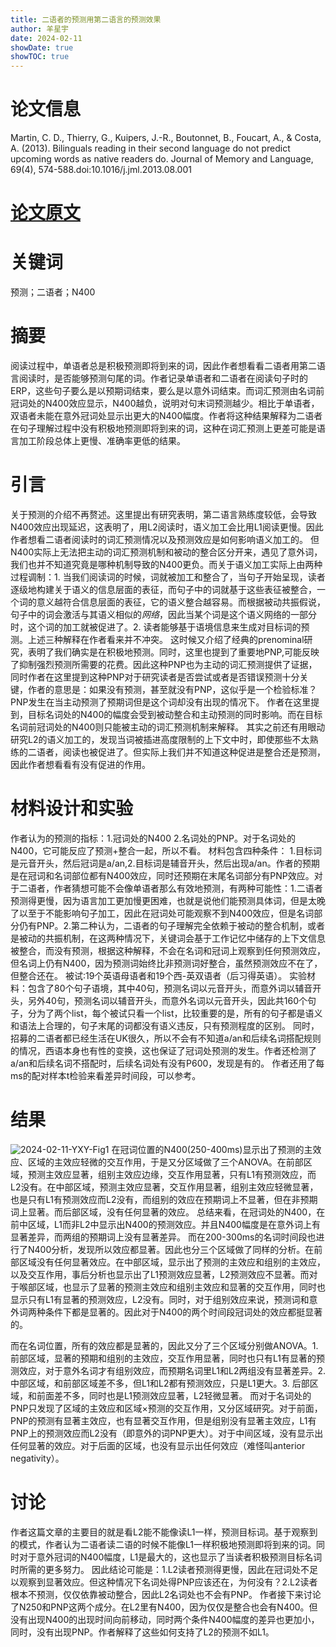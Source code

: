 ```yaml
---
title: 二语者的预测用第二语言的预测效果
author: 羊星宇
date: 2024-02-11
showDate: true
showTOC: true
---
```

# 论文信息
Martin, C. D., Thierry, G., Kuipers, J.-R., Boutonnet, B., Foucart, A., & Costa, A. (2013). Bilinguals reading in their second language do not predict upcoming words as native readers do. Journal of Memory and Language, 69(4), 574-588.doi:10.1016/j.jml.2013.08.001
# [论文原文](../Source_Files/2024-02-11-YXY.pdf)
# 关键词
预测；二语者；N400
# 摘要
阅读过程中，单语者总是积极预测即将到来的词，因此作者想看看二语者用第二语言阅读时，是否能够预测句尾的词。作者记录单语者和二语者在阅读句子时的ERP，这些句子要么是以预期词结束，要么是以意外词结束。而词汇预测由名词前冠词处的N400效应显示，N400越负，说明对句末词预测越少。相比于单语者，双语者未能在意外冠词处显示出更大的N400幅度。作者将这种结果解释为二语者在句子理解过程中没有积极地预测即将到来的词，这种在词汇预测上更差可能是语言加工阶段总体上更慢、准确率更低的结果。
# 引言
关于预测的介绍不再赘述。这里提出有研究表明，第二语言熟练度较低，会导致N400效应出现延迟，这表明了，用L2阅读时，语义加工会比用L1阅读更慢。因此作者想看二语者阅读时的词汇预测情况以及预测效应是如何影响语义加工的。
但N400实际上无法把主动的词汇预测机制和被动的整合区分开来，遇见了意外词，我们也并不知道究竟是哪种机制导致的N400更负。而关于语义加工实际上由两种过程调制：1. 当我们阅读词的时候，词就被加工和整合了，当句子开始呈现，读者逐级地构建关于语义的信息层面的表征，而句子中的词就基于这些表征被整合，一个词的意义越符合信息层面的表征，它的语义整合越容易。而根据被动共振假说，句子中的词会激活与其语义相似的*网络*，因此当某个词是这个语义网络的一部分时，这个词的加工就被促进了。2. 读者能够基于语境信息来生成对目标词的预测。上述三种解释在作者看来并不冲突。
这时候又介绍了经典的prenominal研究，表明了我们确实是在积极地预测。同时，这里也提到了重要地PNP,可能反映了抑制强烈预测所需要的花费。因此这种PNP也为主动的词汇预测提供了证据，同时作者在这里提到这种PNP对于研究读者是否尝试或者是否错误预测十分关键，作者的意思是：如果没有预测，甚至就没有PNP，这似乎是一个检验标准？PNP发生在当主动预测了预期词但是这个词却没有出现的情况下。
作者在这里提到，目标名词处的N400的幅度会受到被动整合和主动预测的同时影响。而在目标名词前冠词处的N400则只能被主动的词汇预测机制来解释。
其实之前还有用眼动研究L2的语义加工的，发现当词被插进高度限制的上下文中时，即使那些不太熟练的二语者，阅读也被促进了。但实际上我们并不知道这种促进是整合还是预测，因此作者想看看有没有促进的作用。
# 材料设计和实验
作者认为的预测的指标：1.冠词处的N400 2.名词处的PNP。对于名词处的N400，它可能反应了预测+整合一起，所以不看。
材料包含四种条件：
1.目标词是元音开头，然后冠词是a/an,2.目标词是辅音开头，然后出现a/an。作者的预期是在冠词和名词部位都有N400效应，同时还预期在末尾名词部分有PNP效应。对于二语者，作者猜想可能不会像单语者那么有效地预测，有两种可能性：1.二语者预测得更慢，因为语言加工更加慢更困难，也就是说他们能预测具体词，但是太晚了以至于不能影响句子加工，因此在冠词处可能观察不到N400效应，但是名词部分仍有PNP。2.第二种认为，二语者的句子理解完全依赖于被动的整合机制，或者是被动的共振机制，在这两种情况下，关键词会基于工作记忆中储存的上下文信息被整合，而没有预测，根据这种解释，不会在名词和冠词上观察到任何预测效应，但名词上仍有N400，因为预测词始终比非预测词好整合，虽然预测效应不在了，但整合还在。
被试:19个英语母语者和19个西-英双语者（后习得英语）。
实验材料：包含了80个句子语境，其中40句，预测名词以元音开头，而意外词以辅音开头，另外40句，预测名词以辅音开头，而意外名词以元音开头，因此共160个句子，分为了两个list，每个被试只看一个list，比较重要的是，所有的句子都是语义和语法上合理的，句子末尾的词都没有语义违反，只有预测程度的区别。
同时，招募的二语者都已经生活在UK很久，所以不会有不知道a/an和后续名词搭配规则的情况，西语本身也有性的变换，这也保证了冠词处预测的发生。作者还检测了a/an和后续名词不搭配时，后续名词处有没有P600，发现是有的。
作者还用了每ms的配对样本t检验来看差异时间段，可以参考。
# 结果
![2024-02-11-YXY-Fig1](../Supporting_Information/2024-02-11-YXY-Fig1.png)
在冠词位置的N400(250-400ms)显示出了预测的主效应、区域的主效应轻微的交互作用，于是又分区域做了三个ANOVA。在前部区域，预测主效应显著，组别主效应边缘，交互作用显著，只有L1有预测效应，而L2没有。在中部区域，预测主效应显著，交互作用显著，组别主效应轻微显著，也是只有L1有预测效应而L2没有，而组别的效应在预期词上不显著，但在非预期词上显著。而后部区域，没有任何显著的效应。
总结来看，在冠词处的N400，在前中区域，L1而非L2中显示出N400的预测效应。并且N400幅度是在意外词上有显著差异，而两组的预期词上没有显著差异。
而在200-300ms的名词时间段也进行了N400分析，发现所以效应都显著。因此也分三个区域做了同样的分析。在前部区域没有任何显著效应。在中部区域，显示出了预测的主效应和组别的主效应，以及交互作用，事后分析也显示出了L1预测效应显著，L2预测效应不显著。而对于喉部区域，也显示了显著的预测主效应和组别主效应和显著的交互作用，同时也显示只有L1有显著的预测效应，L2没有。同时，对于组别效应来说，预测词和意外词两种条件下都是显著的。因此对于N400的两个时间段冠词处的效应都挺显著的。

而在名词位置，所有的效应都是显著的，因此又分了三个区域分别做ANOVA。1.前部区域，显著的预期和组别的主效应，交互作用显著，同时也只有L1有显著的预测效应，对于意外名词才有组别效应，而预期名词里L1和L2两组没有显著差异。2.中部区域，和前部区域差不多，但L1和L2都有预测效应，只是L1更大。3. 后部区域，和前面差不多，同时也是L1预测效应显著，L2轻微显著。
而对于名词处的PNP只发现了区域的主效应和区域×预测的交互作用，又分区域研究。对于前面，PNP的预测有显著主效应，也有显著交互作用，但是组别没有显著主效应，L1有PNP上的预测效应而L2没有（即意外的词PNP更大）。对于中间区域，没有显示出任何显著的效应。对于后面的区域，也没有显示出任何效应（难怪叫anterior negativity）。
# 讨论
作者这篇文章的主要目的就是看L2能不能像读L1一样，预测目标词。基于观察到的模式，作者认为二语者读二语的时候不能像L1一样积极地预测即将到来的词。同时对于意外冠词的N400幅度，L1是最大的，这也显示了当读者积极预测目标名词时所需的更多努力。
因此结论可能是：1.L2读者预测得更慢，因此在冠词处不足以观察到显著效应。但这种情况下名词处得PNP应该还在，为何没有？2.L2读者根本不预测，仅仅依靠被动整合，因此L2名词处也不会有PNP。
作者接下来讨论了N250和PNP这两个成分。在L2里有N400，因为仅仅是整合也会有N400。但没有出现N400的出现时间向前移动，同时两个条件N400幅度的差异也更加小，同时，没有出现PNP。作者解释了这些如何支持了L2的预测不如L1。